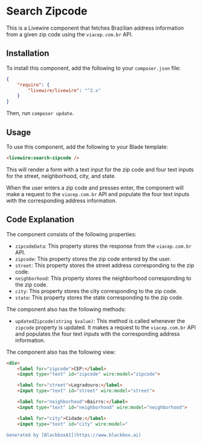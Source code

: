  # Search Zipcode

This is a Livewire component that fetches Brazilian address information from a given zip code using the `viacep.com.br` API.

## Installation

To install this component, add the following to your `composer.json` file:

```json
{
    "require": {
        "livewire/livewire": "^2.x"
    }
}
```

Then, run `composer update`.

## Usage

To use this component, add the following to your Blade template:

```html
<livewire:search-zipcode />
```

This will render a form with a text input for the zip code and four text inputs for the street, neighborhood, city, and state.

When the user enters a zip code and presses enter, the component will make a request to the `viacep.com.br` API and populate the four text inputs with the corresponding address information.

## Code Explanation

The component consists of the following properties:

* `zipcodeData`: This property stores the response from the `viacep.com.br` API.
* `zipcode`: This property stores the zip code entered by the user.
* `street`: This property stores the street address corresponding to the zip code.
* `neighborhood`: This property stores the neighborhood corresponding to the zip code.
* `city`: This property stores the city corresponding to the zip code.
* `state`: This property stores the state corresponding to the zip code.

The component also has the following methods:

* `updatedZipcode(string $value)`: This method is called whenever the `zipcode` property is updated. It makes a request to the `viacep.com.br` API and populates the four text inputs with the corresponding address information.

The component also has the following view:

```html
<div>
    <label for="zipcode">CEP:</label>
    <input type="text" id="zipcode" wire:model="zipcode">

    <label for="street">Logradouro:</label>
    <input type="text" id="street" wire:model="street">

    <label for="neighborhood">Bairro:</label>
    <input type="text" id="neighborhood" wire:model="neighborhood">

    <label for="city">Cidade:</label>
    <input type="text" id="city" wire:model="

Generated by [BlackboxAI](https://www.blackbox.ai)